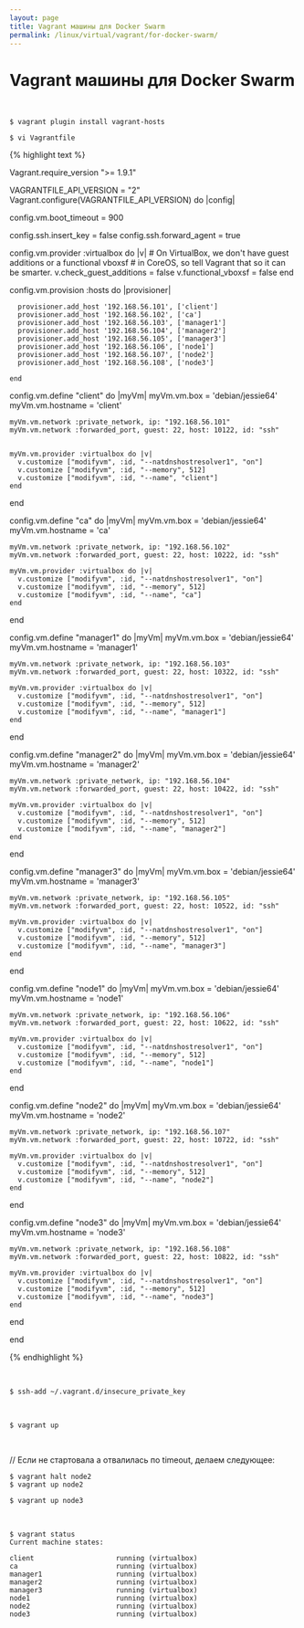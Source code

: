 ```yaml
---
layout: page
title: Vagrant машины для Docker Swarm
permalink: /linux/virtual/vagrant/for-docker-swarm/
---
```



# Vagrant машины для Docker Swarm

<br/>

    $ vagrant plugin install vagrant-hosts

    $ vi Vagrantfile


{% highlight text %}


Vagrant.require_version ">= 1.9.1"


VAGRANTFILE_API_VERSION = "2"
Vagrant.configure(VAGRANTFILE_API_VERSION) do |config|

  config.vm.boot_timeout = 900

  config.ssh.insert_key = false
  config.ssh.forward_agent = true


  config.vm.provider :virtualbox do |v|
      # On VirtualBox, we don't have guest additions or a functional vboxsf
      # in CoreOS, so tell Vagrant that so it can be smarter.
      v.check_guest_additions = false
      v.functional_vboxsf     = false
    end



  config.vm.provision :hosts do |provisioner|

      provisioner.add_host '192.168.56.101', ['client']
      provisioner.add_host '192.168.56.102', ['ca']
      provisioner.add_host '192.168.56.103', ['manager1']
      provisioner.add_host '192.168.56.104', ['manager2']
      provisioner.add_host '192.168.56.105', ['manager3']
      provisioner.add_host '192.168.56.106', ['node1']
      provisioner.add_host '192.168.56.107', ['node2']
      provisioner.add_host '192.168.56.108', ['node3']

    end




  config.vm.define "client" do |myVm|
    myVm.vm.box = 'debian/jessie64'
    myVm.vm.hostname = 'client'

    myVm.vm.network :private_network, ip: "192.168.56.101"
    myVm.vm.network :forwarded_port, guest: 22, host: 10122, id: "ssh"


    myVm.vm.provider :virtualbox do |v|
      v.customize ["modifyvm", :id, "--natdnshostresolver1", "on"]
      v.customize ["modifyvm", :id, "--memory", 512]
      v.customize ["modifyvm", :id, "--name", "client"]
    end
  end





  config.vm.define "ca" do |myVm|
    myVm.vm.box = 'debian/jessie64'
    myVm.vm.hostname = 'ca'

    myVm.vm.network :private_network, ip: "192.168.56.102"
    myVm.vm.network :forwarded_port, guest: 22, host: 10222, id: "ssh"

    myVm.vm.provider :virtualbox do |v|
      v.customize ["modifyvm", :id, "--natdnshostresolver1", "on"]
      v.customize ["modifyvm", :id, "--memory", 512]
      v.customize ["modifyvm", :id, "--name", "ca"]
    end
  end



  config.vm.define "manager1" do |myVm|
    myVm.vm.box = 'debian/jessie64'
    myVm.vm.hostname = 'manager1'

    myVm.vm.network :private_network, ip: "192.168.56.103"
    myVm.vm.network :forwarded_port, guest: 22, host: 10322, id: "ssh"

    myVm.vm.provider :virtualbox do |v|
      v.customize ["modifyvm", :id, "--natdnshostresolver1", "on"]
      v.customize ["modifyvm", :id, "--memory", 512]
      v.customize ["modifyvm", :id, "--name", "manager1"]
    end
  end



  config.vm.define "manager2" do |myVm|
    myVm.vm.box = 'debian/jessie64'
    myVm.vm.hostname = 'manager2'

    myVm.vm.network :private_network, ip: "192.168.56.104"
    myVm.vm.network :forwarded_port, guest: 22, host: 10422, id: "ssh"

    myVm.vm.provider :virtualbox do |v|
      v.customize ["modifyvm", :id, "--natdnshostresolver1", "on"]
      v.customize ["modifyvm", :id, "--memory", 512]
      v.customize ["modifyvm", :id, "--name", "manager2"]
    end
  end



  config.vm.define "manager3" do |myVm|
    myVm.vm.box = 'debian/jessie64'
    myVm.vm.hostname = 'manager3'

    myVm.vm.network :private_network, ip: "192.168.56.105"
    myVm.vm.network :forwarded_port, guest: 22, host: 10522, id: "ssh"

    myVm.vm.provider :virtualbox do |v|
      v.customize ["modifyvm", :id, "--natdnshostresolver1", "on"]
      v.customize ["modifyvm", :id, "--memory", 512]
      v.customize ["modifyvm", :id, "--name", "manager3"]
    end
  end



  config.vm.define "node1" do |myVm|
    myVm.vm.box = 'debian/jessie64'
    myVm.vm.hostname = 'node1'

    myVm.vm.network :private_network, ip: "192.168.56.106"
    myVm.vm.network :forwarded_port, guest: 22, host: 10622, id: "ssh"

    myVm.vm.provider :virtualbox do |v|
      v.customize ["modifyvm", :id, "--natdnshostresolver1", "on"]
      v.customize ["modifyvm", :id, "--memory", 512]
      v.customize ["modifyvm", :id, "--name", "node1"]
    end
  end



  config.vm.define "node2" do |myVm|
    myVm.vm.box = 'debian/jessie64'
    myVm.vm.hostname = 'node2'

    myVm.vm.network :private_network, ip: "192.168.56.107"
    myVm.vm.network :forwarded_port, guest: 22, host: 10722, id: "ssh"

    myVm.vm.provider :virtualbox do |v|
      v.customize ["modifyvm", :id, "--natdnshostresolver1", "on"]
      v.customize ["modifyvm", :id, "--memory", 512]
      v.customize ["modifyvm", :id, "--name", "node2"]
    end
  end



  config.vm.define "node3" do |myVm|
    myVm.vm.box = 'debian/jessie64'
    myVm.vm.hostname = 'node3'

    myVm.vm.network :private_network, ip: "192.168.56.108"
    myVm.vm.network :forwarded_port, guest: 22, host: 10822, id: "ssh"

    myVm.vm.provider :virtualbox do |v|
      v.customize ["modifyvm", :id, "--natdnshostresolver1", "on"]
      v.customize ["modifyvm", :id, "--memory", 512]
      v.customize ["modifyvm", :id, "--name", "node3"]
    end
  end


end


{% endhighlight %}

<br/>


    $ ssh-add ~/.vagrant.d/insecure_private_key

<br/>

    $ vagrant up


<br/>

// Если не стартовала а отвалилась по timeout, делаем следующее:

    $ vagrant halt node2
    $ vagrant up node2

    $ vagrant up node3

<br/>

    $ vagrant status
    Current machine states:

    client                    running (virtualbox)
    ca                        running (virtualbox)
    manager1                  running (virtualbox)
    manager2                  running (virtualbox)
    manager3                  running (virtualbox)
    node1                     running (virtualbox)
    node2                     running (virtualbox)
    node3                     running (virtualbox)
